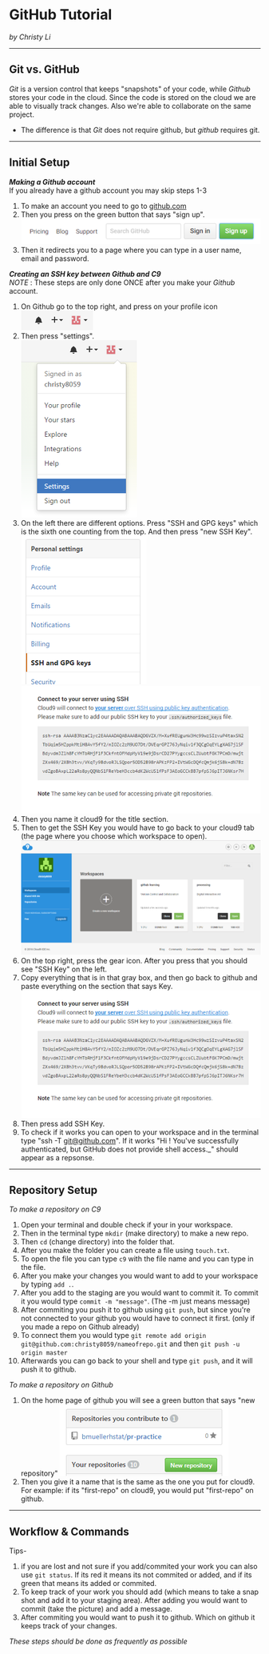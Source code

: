 # GitHub Tutorial

_by Christy Li_

---
## Git vs. GitHub
_Git_ is a version control that keeps "snapshots" of your code, while _Github_ stores your code in the cloud. Since the code is stored on the cloud we are able to visually track changes. Also we're able to collaborate on the same project.   
* The difference is that _Git_ does not require github, but _github_ requires git.  

---

## Initial Setup  
**_Making a Github account_**   
If you already have a github account you may skip steps 1-3    
1. To make an account you need to go to [github.com](https://github.com/)  
2. Then you press on the green button that says "sign up". ![](sign_up_button.png)  
3. Then it redirects you to a page where you can type in a user name, email and password.   


**_Creating an SSH key between Github and C9_**  
_NOTE_ : These steps are only done ONCE after you make your _Github_ account. 

1. On Github go to the top right, and press on your profile icon   ![](profile_icon.png)  
2. Then press "settings".  
![](press_setting.png)      
3. On the left there are different options. Press "SSH and GPG keys" which is the sixth one counting from the top. And then press "new SSH Key". ![](SSH_and_GPG_keys.png) ![](SSH_key.png)     
4. Then you name it cloud9 for the title section.  
5. Then to get the SSH Key you would have to go back to your cloud9 tab (the page where you choose which workspace to open).  ![](C9_workspace_page.png)  
6. On the top right, press the gear icon. After you press that you should see "SSH Key" on the left.  
7. Copy everything that is in that gray box, and then go back to github and paste everything on the section that says Key. ![](SSH_key.png)    
8. Then press add SSH Key.  
9. To check if it works you can open to your workspace and in the terminal type "ssh -T git@github.com". If it works "Hi <your username>! You've successfully authenticated, but GitHub does not provide shell access._" should appear as a repsonse.  

---
## Repository Setup 
_To make a repository on C9_   
1. Open your terminal and double check if your in your workspace.    
2. Then in the terminal type `mkdir` (make directory) to make a new repo.   
3. Then `cd` (change directory) into the folder that.   
4. After you make the folder you can create a file using `touch.txt`.  
5. To open the file you can type `c9` with the file name and you can type in the file.   
6. After you make your changes you would want to add to your workspace by typing `add .`.   
7. After you add to the staging are you would want to commit it. To commit it you would type `commit -m "message"`. (The -m just means message)  
8. After commiting you push it to github using `git push`, but since you're not connected to your github you would have to connect it first. (only if you made a repo on Github already)  
9. To connect them you would type `git remote add origin git@github.com:christy8059/nameofrepo.git` and then
`git push -u origin master`    
10. Afterwards you can go back to your shell and type `git push`, and it will push it to github. 

_To make a repository on Github_  
1. On the home page of github you will see a green button that says "new repository"  ![](new_repository.png)  
2. Then you give it a name that is the same as the one you put for cloud9. For example: if its "first-repo" on cloud9, you would put "first-repo" on github.

---
## Workflow & Commands
Tips-   
1. if you are lost and not sure if you add/commited your work you can also use `git status`. If its red it means its not commited or added, and if its green that means its added or commited.  
2. To keep track of your work you should add (which means to take a snap shot and add it to your staging area). After adding you would want to commit (take the picture) and add a message. 
3. After commiting you would want to push it to github. Which on github it keeps track of your changes.    

_These steps should be done as frequently as possible_ 